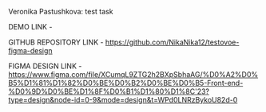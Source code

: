 Veronika Pastushkova: test task

DEMO LINK - 

GITHUB REPOSITORY LINK - https://github.com/NikaNika12/testovoe-figma-design

FIGMA DESIGN LINK - https://www.figma.com/file/XCumqL9ZTG2h2BXpSbhaAG/%D0%A2%D0%B5%D1%81%D1%82%D0%BE%D0%B2%D0%BE%D0%B5-Front-end-%D0%9D%D0%BE%D1%8F%D0%B1%D1%80%D1%8C'23?type=design&node-id=0-9&mode=design&t=WPd0LNRzBykoU82d-0
